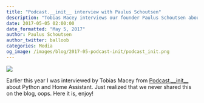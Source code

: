 ```yaml
---
title: "Podcast.__init__ interview with Paulus Schoutsen"
description: "Tobias Macey interviews our founder Paulus Schoutsen about Home Assistant."
date: 2017-05-05 02:00:00
date_formatted: "May 5, 2017"
author: Paulus Schoutsen
author_twitter: balloob
categories: Media
og_image: /images/blog/2017-05-podcast-init/podcast_init.png
---
```


<p class='img'>
<a href='https://www.podcastinit.com/'><img src='/images/blog/2017-05-podcast-init/podcast_init.png' /></a>
</p>

Earlier this year I was interviewed by Tobias Macey from [Podcast.\_\_init\_\_][pc-init] about Python and Home Assistant. Just realized that we never shared this on the blog, oops. Here it is, enjoy!

<script class="podigee-podcast-player" src="//cdn.podigee.com/podcast-player/javascripts/podigee-podcast-player.js" data-configuration="https://www.podcastinit.com?podigee_player=205" async></script>

[pc-init]: https://www.podcastinit.com/
